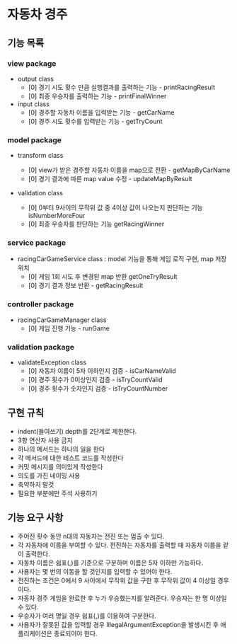 # 자동차 경주

## 기능 목록
### view package
- output class
    + [0] 경기 시도 횟수 만큼 실행결과를 출력하는 기능 - printRacingResult
    + [0] 최종 우승자를 출력하는 기능 - printFinalWinner
- input class
    + [0] 경주할 자동차 이름을 입력받는 기능 - getCarName
    + [0] 경주 시도 횟수를 입력받는 기능 - getTryCount

### model package
- transform class
    + [0] view가 받은 경주할 자동차 이름을 map으로 전환 - getMapByCarName
    + [0] 경기 결과에 따른 map value 수정 - updateMapByResult

- validation class
    + [0] 0부터 9사이의 무작위 값 중 4이상 값이 나오는지 판단하는 기능 isNumberMoreFour
    + [0] 최종 우승자를 판단하는 기능 getRacingWinner

### service package
- racingCarGameService class : model 기능을 통해 게임 로직 구현, map 저장 위치
    + [0] 게임 1회 시도 후 변경된 map 반환  getOneTryResult
    + [0] 경기 결과 정보 반환 - getRacingResult

  
### controller package
- racingCarGameManager class
  + [0] 게임 진행 기능 - runGame

### validation package
- validateException class
    + [0] 자동차 이름이 5자 이하인지 검증 - isCarNameValid
    + [0] 경주 횟수가 0이상인지 검증 - isTryCountValid
    + [0] 경주 횟수가 숫자인지 검증 - isTryCountNumber



## 구현 규칙
- indent(들여쓰기) depth를 2단계로 제한한다.
- 3항 연산자 사용 금지
- 하나의 메서드는 하나의 일을 한다
- 각 메서드에 대한 테스트 코드를 작성한다
- 커밋 메시지를 의미있게 작성한다
- 의도를 가진 네이밍 사용
- 축약하지 말것
- 필요한 부분에만 주석 사용하기

## 기능 요구 사항

- 주어진 횟수 동안 n대의 자동차는 전진 또는 멈출 수 있다.
- 각 자동차에 이름을 부여할 수 있다. 전진하는 자동차를 출력할 때 자동차 이름을 같이 출력한다.
- 자동차 이름은 쉼표(,)를 기준으로 구분하며 이름은 5자 이하만 가능하다.
- 사용자는 몇 번의 이동을 할 것인지를 입력할 수 있어야 한다.
- 전진하는 조건은 0에서 9 사이에서 무작위 값을 구한 후 무작위 값이 4 이상일 경우이다.
- 자동차 경주 게임을 완료한 후 누가 우승했는지를 알려준다. 우승자는 한 명 이상일 수 있다.
- 우승자가 여러 명일 경우 쉼표(,)를 이용하여 구분한다.
- 사용자가 잘못된 값을 입력할 경우 IllegalArgumentException을 발생시킨 후 애플리케이션은 종료되어야 한다.